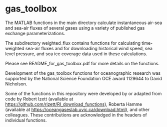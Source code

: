 # gas_toolbox
The MATLAB functions in the main directory calculate instantaneous air-sea and sea-air fluxes of several gases using a variety of published gas exchange parameterizations. 

The subdirectory weighted_flux contains functions for calculating time-weighted sea-air fluxes and for downloading historical wind speed, sea level pressure, and sea ice coverage data used in these calculations. 

Please see README_for_gas_toolbox.pdf for more details on the functions.

Development of the gas_toolbox functions for oceanographic research was supported by the National Science Foundation OCE award 1129644 to David Nicholson.

Some of the functions in this repository were developed by or adapted from code by Robert Izett (available at https://github.com/rizett/RI_download_functions), Roberta Hamme (available at https://oceangaseslab.uvic.ca/download.html), and other colleagues. These contributions are acknowledged in the headers of individual functions.
